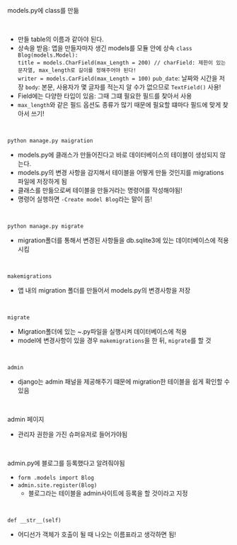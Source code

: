 models.py에 class를 만듦

<br>

* 만들 table의 이름과 같아야 된다. 
* 상속을 받음: 앱을 만들자마자 생긴 models를 모듈 안에 상속
  `class Blog(models.Model):` <br>
  `title = models.CharField(max_Length = 200) // charField: 제한이 있는 문자열, max_length로 길이를 정해주어야 된다!`
  <br>
  `writer = models.CarField(max_Length = 100)`
  `pub_date`: 날짜와 시간을 저장
  `body`: 본문, 사용자가 몇 글자를 적는지 알 수가 없으므로 `TextField()` 사용!
* Field에는 다양한 타입이 있음: 그때 그떄 필요한 필드를 찾아서 사용
* `max_length`와 같은 필드 옵션도 종류가 많기 때문에 필요할 떄마다 필드에 맞게 찾아서 쓰기!

<br>

`python manage.py maigration`

* models.py에 클래스가 만들어진다고 바로 데이터베이스의 테이블이 생성되지 않는다.
* models.py의 변경 사항을 감지해서 테이블을 어떻게 만들 것인지를 migrations 파일에 저장하게 됨
* 클래스를 만듦으로써 테이블을 만들거라는 명령어를 작성해야됨!
* 명령어 실행하면 `-Create model Blog`라는 말이 뜸!

<br>

`python manage.py migrate`

* migration폴더를 통해서 변경된 사항들을 db.sqlite3에 있는 데이터베이스에 적용시킴

<br>

`makemigrations`

* 앱 내의 migration 폴더를 만들어서 models.py의 변경사항을 저장

<br>

`migrate`

* Migration폴더에 있는 ~.py파일을 실행시켜 데이터베이스에 적용
* model에 변경사항이 있을 경우 `makemigrations`을 한 뒤, `migrate`를 할 것


<br>

`admin`

* django는 admin 패널을 제공해주기 떄문에 migration한 테이블을 쉽게 확인할 수 있음

<br>

admin 페이지

* 관리자 권한을 가진 슈퍼유저로 들어가야됨

<br>

admin.py에 블로그를 등록했다고 알려줘야됨

* `form .models import Blog`
* `admin.site.register(Blog)`
  * 블로그라는 테이블을 admin사이트에 등록을 할 것이라고 지정

<br>

`def __str__(self)`

* 어디선가 객체가 호출이 될 때 나오는 이름표라고 생각하면 됨!